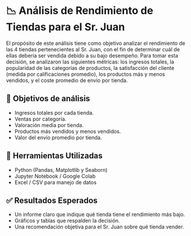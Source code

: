 # 📉 Análisis de Rendimiento de Tiendas para el Sr. Juan

El propósito de este análisis tiene como objetivo analizar el rendimiento de las 4 tiendas pertenecientes al Sr. Juan, con el fin de determinar cuál de ellas debería ser vendida debido a su bajo desempeño. 
Para tomar esta decisión, se analizaron las siguientes métricas: los ingresos totales, la popularidad de las categorías de productos, la satisfacción del cliente (medida por calificaciones promedio), los productos más y menos vendidos, y el coste promedio de envío por tienda.

## 🎯 Objetivos de análisis
- Ingresos totales por cada tienda.
- Ventas por categoría.
- Valoración media por tienda.
- Productos más vendidos y menos vendidos.
- Valor del envío promedio por tienda.

## 🧰 Herramientas Utilizadas
- Python (Pandas, Matplotlib y Seaborn)
- Jupyter Notebook / Google Colab
- Excel / CSV para manejo de datos

## ✅ Resultados Esperados
- Un informe claro que indique qué tienda tiene el rendimiento más bajo.
- Gráficos y tablas que respalden la decisión.
- Una recomendación objetiva para el Sr. Juan sobre qué tienda vender.
